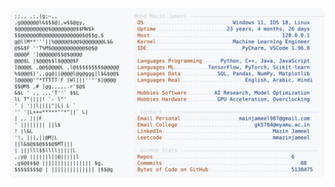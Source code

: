 <picture>
  <source srcset="https://raw.githubusercontent.com/mmazinjameel/mmazinjameel/main/dark_mode.svg?v=1743458997" media="(prefers-color-scheme: dark)">
  <img src="https://raw.githubusercontent.com/mmazinjameel/mmazinjameel/main/light_mode.svg?v=1743458997">
</picture>
